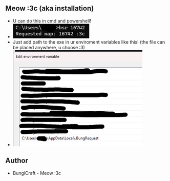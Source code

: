 ## Meow :3c (aka installation)
* U can do this in cmd and powershell!
* ![IMG](pics/cli.png)
* Just add path to the exe in ur enviroment variables like this! (the file can be placed anywhere, u choose :3)
* ![IMG](pics/variable.png)

## Author
* BungiCraft - Meow :3c
